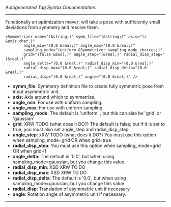 _Autogenerated Tag Syntax Documentation:_

---
Functionally an optimization mover; will take a pose with sufficiently small deviations from symmetry and resolve them.

```
<Symmetrizer name="(&string;)" symm_file="(&string;)" axis="(z &axis_char;)"
        angle_min="(0.0 &real;)" angle_max="(0.0 &real;)"
        sampling_mode="(uniform &Symmetrizer_sampling_mode_choices;)"
        grid="(false &bool;)" angle_step="(&real;)" radial_disp_step="(&real;)"
        angle_delta="(0.0 &real;)" radial_disp_min="(0.0 &real;)"
        radial_disp_max="(0.0 &real;)" radial_disp_delta="(0.0 &real;)"
        radial_disp="(0.0 &real;)" angle="(0.0 &real;)" />
```

-   **symm_file**: Symmetry definition file to create fully symmetric pose from input asymmetric unit.
-   **axis**: Axis around which to symmetrize.
-   **angle_min**: For use with uniform sampling.
-   **angle_max**: For use with uniform sampling.
-   **sampling_mode**: The default is 'uniform' , but this can also be 'grid' or 'gaussian'
-   **grid**: XRW TODO (what does it DO?) The default is false; but if it is set to true, you must also set angle_step and radial_disp_step.
-   **angle_step**: xRW TODO (what does it DO?) You must use this option when sampling_mode=grid OR when grid=true
-   **radial_disp_step**: You must use this option when sampling_mode=grid OR when grid=1
-   **angle_delta**: The default is '0.0', but when using sampling_mode=gaussian, but you change this value.
-   **radial_disp_min**: XSD XRW TO DO
-   **radial_disp_max**: XSD XRW TO DO
-   **radial_disp_delta**: The default is '0.0', but when using sampling_mode=gaussian, but you change this value.
-   **radial_disp**: Translation of asymmetric unit if necessary
-   **angle**: Rotation angle of asymmetric unit if necessary.

---
